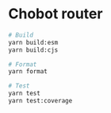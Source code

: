 # Chobot router

```bash
# Build
yarn build:esm
yarn build:cjs

# Format
yarn format

# Test
yarn test
yarn test:coverage
```